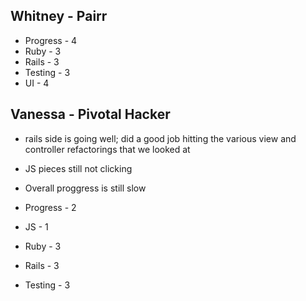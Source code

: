 ## Whitney - Pairr

* Progress - 4
* Ruby - 3
* Rails - 3
* Testing - 3
* UI - 4

## Vanessa - Pivotal Hacker

* rails side is going well; did a good job hitting
the various view and controller refactorings that we looked at
* JS pieces still not clicking
* Overall proggress is still slow


* Progress - 2
* JS - 1
* Ruby - 3
* Rails - 3
* Testing - 3
